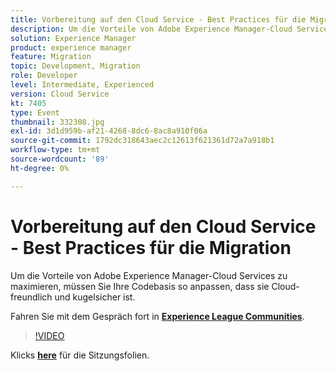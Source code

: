 ```yaml
---
title: Vorbereitung auf den Cloud Service - Best Practices für die Migration
description: Um die Vorteile von Adobe Experience Manager-Cloud Services zu maximieren, müssen Sie Ihre Codebasis so anpassen, dass sie Cloud-freundlich und kugelsicher ist.
solution: Experience Manager
product: experience manager
feature: Migration
topic: Development, Migration
role: Developer
level: Intermediate, Experienced
version: Cloud Service
kt: 7405
type: Event
thumbnail: 332308.jpg
exl-id: 3d1d959b-af21-4268-8dc6-8ac8a910f06a
source-git-commit: 1792dc318643aec2c12613f621361d72a7a918b1
workflow-type: tm+mt
source-wordcount: '89'
ht-degree: 0%

---
```


# Vorbereitung auf den Cloud Service - Best Practices für die Migration

Um die Vorteile von Adobe Experience Manager-Cloud Services zu maximieren, müssen Sie Ihre Codebasis so anpassen, dass sie Cloud-freundlich und kugelsicher ist.

Fahren Sie mit dem Gespräch fort in **[Experience League Communities](https://adobe.ly/36Yd3v6)**.

>[!VIDEO](https://video.tv.adobe.com/v/332308/?quality=12&learn=on&hidetitle=true)

Klicks **[here](/help/adobe-developers-live/assets/get-ready-aem-cloud.pdf)** für die Sitzungsfolien.
